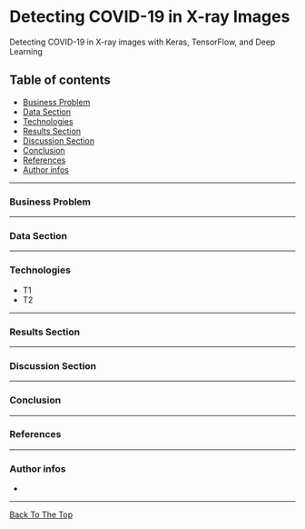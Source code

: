 # Detecting COVID-19 in X-ray Images
Detecting COVID-19 in X-ray images with Keras, TensorFlow, and Deep Learning
## Table of contents
- [Business Problem](#business-problem)
- [Data Section](#data-section)
- [Technologies](#technologies)
- [Results Section](#results-section)
- [Discussion Section](#discussion-section)
- [Conclusion](#conclusion)
- [References](#References)
- [Author infos](#author-infos)

---
### Business Problem

---
### Data Section

---
### Technologies
- T1
- T2

---
### Results Section

---
### Discussion Section

---
### Conclusion

---
### References

---
### Author infos
- 
---

[Back To The Top](#detecting-covid-19-in-x-ray-images)

